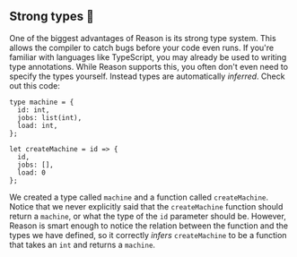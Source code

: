 ## Strong types 💪

One of the biggest advantages of Reason is its strong type system. This allows the compiler to catch bugs before your code even runs. If you're familiar with languages like TypeScript, you may already be used to writing type annotations. While Reason supports this, you often don't even need to specify the types yourself. Instead types are automatically *inferred*. Check out this code:

```reasonml
type machine = {
  id: int,
  jobs: list(int),
  load: int,
};

let createMachine = id => {
  id,
  jobs: [], 
  load: 0
};
```

We created a type called `machine` and a function called `createMachine`. Notice that we never explicitly said that the `createMachine` function should return a `machine`, or what the type of the `id` parameter should be. However, Reason is smart enough to notice the relation between the function and the types we have defined, so it correctly *infers* `createMachine` to be a function that takes an `int` and returns a `machine`.

